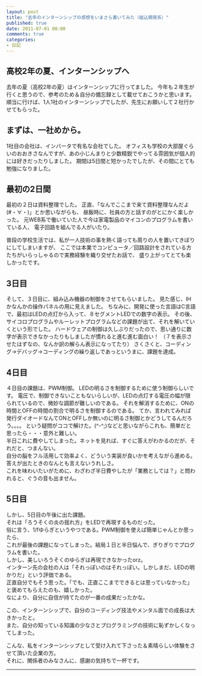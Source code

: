 ```yaml
---
layout: post
title: "去年のインターンシップの感想をいまさら書いてみた（組込開発系）"
published: true
date: 2011-07-01 00:00
comments: true
categories:
- 日記
---
```


## 高校2年の夏、インターンシップへ
去年の夏（高校2年の夏）はインターンシップに行ってました。
今年も２年生が行くと思うので、参考のため＆自分の備忘録として載せておこうかと思います。
順当に行けば、1人1社のインターンシップでしたが、先生にお願いして２社行かせてもらった。

## まずは、一社めから。
1社目の会社は、インバータで有名な会社でした。
オフィスも学校の大部屋ぐらいのおおきさなんですが、あの小じんまりと少数精鋭でやってる雰囲気が個人的には好きだったりしました。
期間は5日間と短かったでしたが、その間にとても勉強になりました。

## 最初の2日間
最初の２日は資料整理でした。
正直、「なんでここまで来て資料整理なんだよ(#・∀・)」とか思いながらも、
昼飯時に、社員の方と話すのがとにかく楽しかった。
元WEB系で働いていた人で今は家電製品のマイコンのプログラムを書いている人、
電子回路を組んでる人がいたり。

普段の学校生活では、私が一人技術の事を熱く語っても周りの人を置いてきぼりにしてしまいますが、
ここでは本業でコンピュータ／回路設計をされている方たちがいらっしゃるので実務経験を織り交ぜたお話で、
盛り上がってとても楽しかったです。

## 3日目
そして、３日目に、組み込み機器の制御をさせてもらいました。
見た感じ、IHかなんかの操作パネルの用に見えました。
ちなみに、開発に使った言語はC言語で、最初はLEDの点灯から入って、８セグメントLEDでの数字の表示。
その後、サイコロプログラムやルーレットプログラムなどの課題が出て、それを解いていくという形でした。
ハードウェアの制御は久しぶりだったので、思い通りに数字が表示できなかったりもしましたが慣れると進む進む面白い！
（７を表示させたはずなの、なんか訳の解らん表示になってたり）
さくさくと、コーディング→デバッグ→コーディングの繰り返しであっというまに、課題を達成。

## 4日目
４日目の課題は、PWM制御。
LEDの明るさを制御するために使う制御らしいです。
電圧で、制御できないこともないらしいが、LEDの点灯する電圧の幅が限られているので、微妙な調節が難しいのである。
それを解消するために、ONの時間とOFFの時間の割合で明るさを制御するのである。
てか、言われてみれば発行ダイオードなんてONとOFFしか無いのに明るさ制御とかどうしてるんだろう。。。。
という疑問がココで解けた。(^-^;)などと思いながらこれも、簡単だと思ったら・・・意外と難しい。    
半日これに費やしてしまった。ネットを見れば、すぐに答えがわかるのだが、それだと、つまんない。  
自分の脳をフル活用して効率よく、どういう実装が良いかを考えながら進める。
答えが出たときのなんとも言えないうれしさ。  
これを味わいたいがために、わざわざ半日費やしたが「業務としては？」と問われると、ぐうの音も出ません。  

## 5日目
しかし、5日目の午後に出た課題。  
それは「ろうそくの炎の揺れ方」をLEDで再現するものだった。  
俗に言う、1/fゆらぎというやつである。PWM制御を使えば簡単じゃんとか思ったら、  
これが最後の課題になってしまった。結局１日と半日悩んで、ぎりぎりでプログラムを書いた。  
しかし、美しいろうそくのゆらぎは再現できなかったorz。  
インターン先の会社の人は「それっぽいのはそれっぽい。しかしまだ、LEDの明かりだ」という評価である。  
正直自分でもそう思った。「でも、正直ここまでできるとは思っていなかった」と褒めてもらえたのも、嬉しかった。  
なにより、自分に自信が持てたのが一番の成果だったかな。  

この、インターンシップで、自分のコーディング技法やメンタル面での成長は大きかったと。  
また、自分の知っている知識の少なさとプログラミングの技術に恥ずかしくなってしまった。  

こんな、私をインターンシップとして受け入れて下さった＆素晴らしい体験をさせて頂いた企業の方。  
それに、関係者のみなさんに、感謝の気持ちで一杯です。  

---
